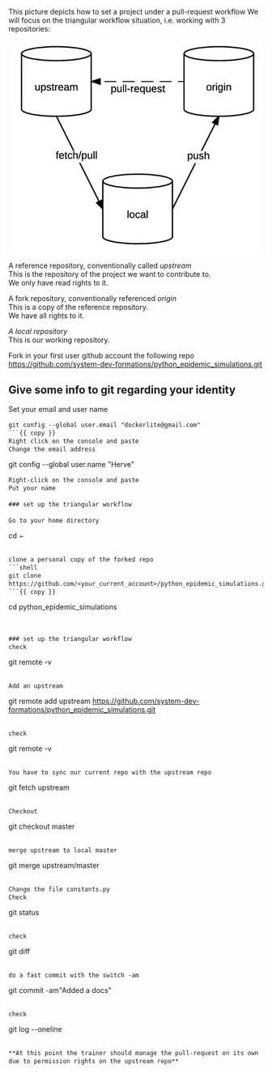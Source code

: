 
This picture depicts how to set a project under a pull-request workflow
We will focus on the triangular workflow situation, i.e. working with 3 repositories:

![pull-request](./assets/pull-request.png)

A reference repository, conventionally called *upstream*  
This is the repository of the project we want to contribute to.  
We only have read rights to it.  

A fork repository, conventionally referenced *origin*  
This is a copy of the reference repository.  
We have all rights to it.  

*A local repository*  
This is our working repository.  

Fork in your first user github account the following repo
https://github.com/system-dev-formations/python_epidemic_simulations.git

## Give some info to git regarding your identity
Set your email and user name
```
git config --global user.email "dockerlite@gmail.com"
```{{ copy }}
Right click on the console and paste  
Change the email address   
```
git config --global user.name "Herve"
```{{ copy }}
Right-click on the console and paste   
Put your name   

### set up the triangular workflow

Go to your home directory
```
cd ~
```{{ execute T1 }}

clone a personal copy of the forked repo
```shell
git clone https://github.com/<your_current_account>/python_epidemic_simulations.git
```{{ copy }}

```
cd python_epidemic_simulations
```{{ execute T1 }}


### set up the triangular workflow
check 
```
git remote -v 
```{{ execute T1 }}

Add an upstream 
```
git remote add upstream https://github.com/system-dev-formations/python_epidemic_simulations.git
``` {{ execute T1}}

check 
```
git remote -v
```{{ execute T1 }}

You have to sync our current repo with the upstream repo 
```
git fetch upstream 
```{{ execute T1 }}

Checkout 
```
git checkout master 
```{{ execute T1 }}

merge upstream to local master 
```
git merge upstream/master 
```{{ execute T1 }} 

Change the file constants.py
Check 
```
git status
```{{ execute T1 }}
 
check 
```
git diff
```{{ execute T1 }} 

do a fast commit with the switch -am
```
git commit -am"Added a docs"
```{{ execute T1 }}

check 
 ```
git log --oneline
```{{ execute T1 }}

**At this point the trainer should manage the pull-request on its own due to permission rights on the upstream repo**
 